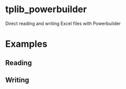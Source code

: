 # tplib_powerbuilder
Direct reading and writing Excel files with Powerbuilder
# Examples
##  Reading
###
##  Writing
### 
